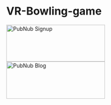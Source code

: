 # VR-Bowling-game

<a href="https://dashboard.pubnub.com/signup?devrel_gh=namrathasubramanya">
    <img alt="PubNub Signup" src="https://i.imgur.com/og5DDjf.png" width=260 height=97/>
</a>
<br/>
<a href="https://www.pubnub.com/blog/build-a-voice-controlled-app-with-example-javascript-code/?devrel_gh=namrathasubramanya">
    <img alt="PubNub Blog" src="https://i.imgur.com/aJ927CO.png" width=260 height=98/>
</a>
